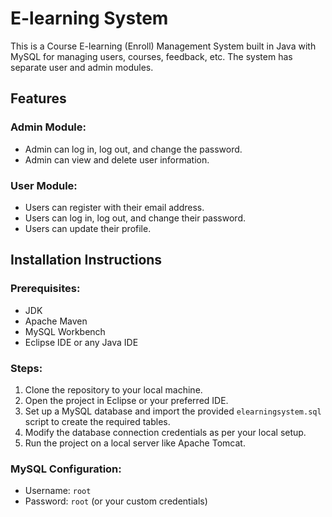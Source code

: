 # E-learning System

This is a Course E-learning (Enroll) Management System built in Java with MySQL for managing users, courses, feedback, etc. The system has separate user and admin modules.

## Features

### Admin Module:
- Admin can log in, log out, and change the password.
- Admin can view and delete user information.

### User Module:
- Users can register with their email address.
- Users can log in, log out, and change their password.
- Users can update their profile.

## Installation Instructions

### Prerequisites:
- JDK
- Apache Maven
- MySQL Workbench
- Eclipse IDE or any Java IDE

### Steps:
1. Clone the repository to your local machine.
2. Open the project in Eclipse or your preferred IDE.
3. Set up a MySQL database and import the provided `elearningsystem.sql` script to create the required tables.
4. Modify the database connection credentials as per your local setup.
5. Run the project on a local server like Apache Tomcat.

### MySQL Configuration:
- Username: `root`
- Password: `root` (or your custom credentials)


